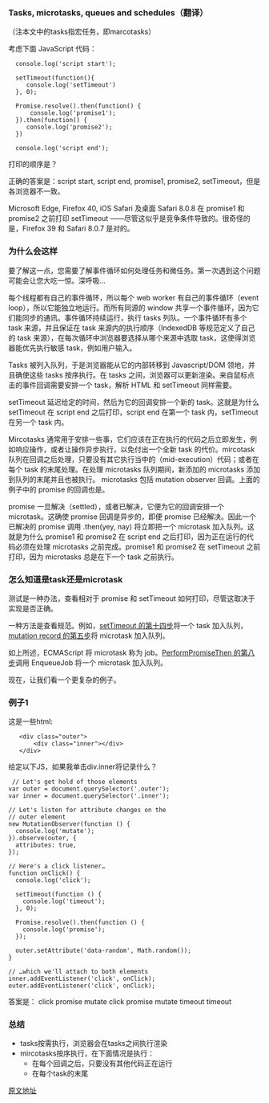 ### Tasks, microtasks, queues and schedules（翻译）

（注本文中的tasks指宏任务，即marcotasks）

考虑下面 JavaScript 代码：

```
  console.log('script start');
  
  setTimeout(function(){
     console.log('setTimeout')
  }, 0);
  
  Promise.resolve().then(function() {
      console.log('promise1');
  }).then(function() {
     console.log('promise2');
  })
  
  console.log('script end');
```
打印的顺序是？

正确的答案是：script start, script end, promise1, promise2, setTimeout，但是各浏览器不一致。

Microsoft Edge, Firefox 40, iOS Safari 及桌面 Safari 8.0.8 在 promise1 和 promise2 之前打印 setTimeout ——尽管这似乎是竞争条件导致的。很奇怪的是，Firefox 39 和 Safari 8.0.7 是对的。

### 为什么会这样

要了解这一点，您需要了解事件循环如何处理任务和微任务。第一次遇到这个问题可能会让您大吃一惊。深呼吸… 

每个线程都有自己的事件循环，所以每个 web worker 有自己的事件循环（event loop），所以它能独立地运行。而所有同源的 window 共享一个事件循环，因为它们能同步的通讯。事件循环持续运行，执行 tasks 列队。一个事件循环有多个 task 来源，并且保证在 task 来源内的执行顺序（IndexedDB 等规范定义了自己的 task 来源），在每次循环中浏览器要选择从哪个来源中选取 task，这使得浏览器能优先执行敏感 task，例如用户输入。

Tasks 被列入队列，于是浏览器能从它的内部转移到 Javascript/DOM 领地，并且确使这些 tasks 按序执行。在 tasks 之间，浏览器可以更新渲染。来自鼠标点击的事件回调需要安排一个 task，解析 HTML 和 setTimeout 同样需要。

setTimeout 延迟给定的时间，然后为它的回调安排一个新的 task。这就是为什么 setTimeout 在 script end 之后打印，script end 在第一个 task 内，setTimeout 在另一个 task 内。

Mircotasks 通常用于安排一些事，它们应该在正在执行的代码之后立即发生，例如响应操作，或者让操作异步执行，以免付出一个全新 task 的代价。mircotask 队列在回调之后处理，只要没有其它执行当中的（mid-execution）代码；或者在每个 task 的末尾处理。在处理 microtasks 队列期间，新添加的 microtasks 添加到队列的末尾并且也被执行。 microtasks 包括 mutation observer 回调。上面的例子中的 promise 的回调也是。

promise 一旦解决（settled），或者已解决，它便为它的回调安排一个 microtask。这确使 promise 回调是异步的，即便 promise 已经解决。因此一个已解决的 promise 调用 .then(yey, nay) 将立即把一个 microtask 加入队列。这就是为什么 promise1 和 promise2 在 script end 之后打印，因为正在运行的代码必须在处理 microtasks 之前完成。promise1 和 promise2 在 setTimeout 之前打印，因为 microtasks 总是在下一个 task 之前执行。

### 怎么知道是task还是microtask

测试是一种办法，查看相对于 promise 和 setTimeout 如何打印，尽管这取决于实现是否正确。

一种方法是查看规范。例如，[setTimeout 的第十四步](https://html.spec.whatwg.org/multipage/timers-and-user-prompts.html#timer-initialisation-steps)将一个 task 加入队列，[mutation record 的第五步](https://dom.spec.whatwg.org/#queue-a-mutation-record)将 microtask 加入队列。

如上所述，ECMAScript 将 microtask 称为 job。[PerformPromiseThen 的第八步](https://dom.spec.whatwg.org/#queue-a-mutation-record)调用 EnqueueJob 将一个 microtask 加入队列。

现在，让我们看一个更复杂的例子。

### 例子1 
这是一些html:
```
   <div class="outer">
       <div class="inner"></div>
   </div>
```
给定以下JS，如果我单击div.inner将记录什么？ 

```
 // Let's get hold of those elements
var outer = document.querySelector('.outer');
var inner = document.querySelector('.inner');

// Let's listen for attribute changes on the
// outer element
new MutationObserver(function () {
  console.log('mutate');
}).observe(outer, {
  attributes: true,
});

// Here's a click listener…
function onClick() {
  console.log('click');

  setTimeout(function () {
    console.log('timeout');
  }, 0);

  Promise.resolve().then(function () {
    console.log('promise');
  });

  outer.setAttribute('data-random', Math.random());
}

// …which we'll attach to both elements
inner.addEventListener('click', onClick);
outer.addEventListener('click', onClick);
```

答案是： click promise mutate click promise mutate timeout timeout


### 总结
- tasks按需执行，浏览器会在tasks之间执行渲染
-  mircotasks按序执行，在下面情况是执行：
   - 在每个回调之后，只要没有其他代码正在运行
   - 在每个task的末尾

   
  [原文地址](https://jakearchibald.com/2015/tasks-microtasks-queues-and-schedules/)






